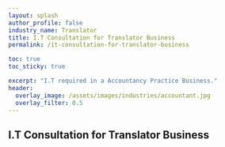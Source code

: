 ```yaml
---
layout: splash 
author_profile: false 
industry_name: Translator
title: I.T Consultation for Translator Business
permalink: /it-consultation-for-translator-business

toc: true
toc_sticky: true

excerpt: "I.T required in a Accountancy Practice Business."
header:
  overlay_image: /assets/images/industries/accountant.jpg
  overlay_filter: 0.5 
---
```


## I.T Consultation for Translator Business